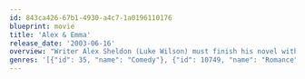 ```yaml
---
id: 843ca426-67b1-4930-a4c7-1a0196110176
blueprint: movie
title: 'Alex & Emma'
release_date: '2003-06-16'
overview: "Writer Alex Sheldon (Luke Wilson) must finish his novel within a month. If he doesn't, he won't get paid. And, if that happens, angry Mafia types to whom he owes money will come looking for him. In order to expedite things, Alex hires typist Emma Dinsmore (Kate Hudson) and begins dictating his novel. The book is about a doomed love affair between a character similar to Alex and a character named Polina Delacroix (Sophie Marceau). But, as Alex falls for Emma, his work takes a different turn."
genres: '[{"id": 35, "name": "Comedy"}, {"id": 10749, "name": "Romance"}]'
---
```

